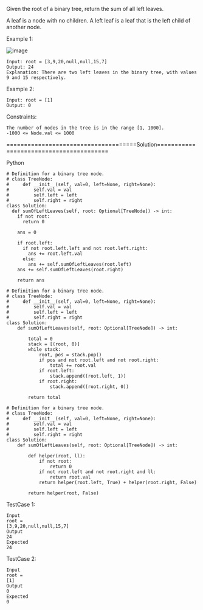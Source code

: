 Given the root of a binary tree, return the sum of all left leaves.

A leaf is a node with no children. A left leaf is a leaf that is the left child of another node.

 

Example 1:

![image](https://github.com/Pughal/leetcode_solutions/assets/22728867/adccda6f-1af5-4050-b815-2a8b30b69547)

```
Input: root = [3,9,20,null,null,15,7]
Output: 24
Explanation: There are two left leaves in the binary tree, with values 9 and 15 respectively.
```

Example 2:
```
Input: root = [1]
Output: 0
``` 

Constraints:
```
The number of nodes in the tree is in the range [1, 1000].
-1000 <= Node.val <= 1000
```


=====================================Solution========================================

Python

```
# Definition for a binary tree node.
# class TreeNode:
#     def __init__(self, val=0, left=None, right=None):
#         self.val = val
#         self.left = left
#         self.right = right
class Solution:
  def sumOfLeftLeaves(self, root: Optional[TreeNode]) -> int:
    if not root:
      return 0

    ans = 0

    if root.left:
      if not root.left.left and not root.left.right:
        ans += root.left.val
      else:
        ans += self.sumOfLeftLeaves(root.left)
    ans += self.sumOfLeftLeaves(root.right)

    return ans
```

```
# Definition for a binary tree node.
# class TreeNode:
#     def __init__(self, val=0, left=None, right=None):
#         self.val = val
#         self.left = left
#         self.right = right
class Solution:
    def sumOfLeftLeaves(self, root: Optional[TreeNode]) -> int:
        
        total = 0
        stack = [(root, 0)]
        while stack:
            root, pos = stack.pop()
            if pos and not root.left and not root.right:
                total += root.val
            if root.left:
                stack.append((root.left, 1))
            if root.right:
                stack.append((root.right, 0))

        return total
```

```
# Definition for a binary tree node.
# class TreeNode:
#     def __init__(self, val=0, left=None, right=None):
#         self.val = val
#         self.left = left
#         self.right = right
class Solution:
    def sumOfLeftLeaves(self, root: Optional[TreeNode]) -> int:
        
        def helper(root, ll):
            if not root:
                return 0
            if not root.left and not root.right and ll:
                return root.val
            return helper(root.left, True) + helper(root.right, False)

        return helper(root, False)
```


TestCase 1:
```
Input
root =
[3,9,20,null,null,15,7]
Output
24
Expected
24
```

TestCase 2:
```
Input
root =
[1]
Output
0
Expected
0
```
